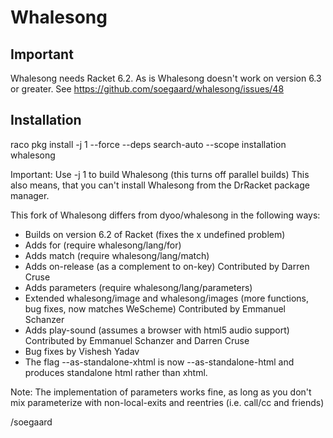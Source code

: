 Whalesong
=========

Important
---------

Whalesong needs Racket 6.2.
As is Whalesong doesn't work on version 6.3 or greater.
See https://github.com/soegaard/whalesong/issues/48

Installation
------------

raco pkg install -j 1 --force --deps search-auto --scope installation whalesong

Important: Use -j 1 to build Whalesong (this turns off parallel builds)
           This also means, that you can't install Whalesong from the DrRacket package manager.

This fork of Whalesong differs from dyoo/whalesong in the following ways:

  * Builds on version 6.2 of Racket
    (fixes the x undefined problem)
  * Adds for
    (require whalesong/lang/for)
  * Adds match
    (require whalesong/lang/match)
  * Adds on-release
    (as a complement to on-key)
    Contributed by Darren Cruse
  * Adds parameters
    (require whalesong/lang/parameters)
  * Extended whalesong/image and whalesong/images
    (more functions, bug fixes, now matches WeScheme)
    Contributed by Emmanuel Schanzer
  * Adds play-sound
    (assumes a browser with html5 audio support)
    Contributed by Emmanuel Schanzer and Darren Cruse
  * Bug fixes by Vishesh Yadav
  * The flag --as-standalone-xhtml is now --as-standalone-html
    and produces standalone html rather than xhtml.

Note: The implementation of parameters works fine,
      as long as you don't mix parameterize with non-local-exits
      and reentries (i.e. call/cc and friends)
      
/soegaard
